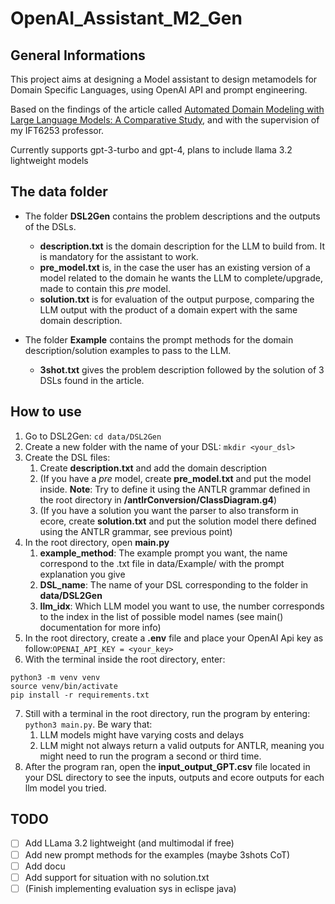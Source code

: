# OpenAI_Assistant_M2_Gen

## General Informations
This project aims at designing a Model assistant to design metamodels for Domain Specific Languages, using OpenAI API and prompt engineering.

Based on the findings of the article called [Automated Domain Modeling with Large Language Models: A Comparative Study](https://ieeexplore.ieee.org/stamp/stamp.jsp?arnumber=10344012), and with the supervision of my IFT6253 professor.

Currently supports gpt-3-turbo and gpt-4, plans to include llama 3.2 lightweight models

## The data folder
- The folder **DSL2Gen** contains the problem descriptions and the outputs of the DSLs. 
    - **description.txt** is the domain description for the LLM to build from. It is mandatory for the assistant to work.
    - **pre_model.txt** is, in the case the user has an existing version of a model related to the domain he wants the LLM to complete/upgrade, made to contain this *pre* model.
    - **solution.txt** is for evaluation of the output purpose, comparing the LLM output with the product of a domain expert with the same domain description.

- The folder **Example** contains the prompt methods for the domain description/solution examples to pass to the LLM.
    - **3shot.txt** gives the problem description followed by the solution of 3 DSLs found in the article.

## How to use

1. Go to DSL2Gen: `cd data/DSL2Gen`
2. Create a new folder with the name of your DSL: `mkdir <your_dsl>`
3. Create the DSL files:
    1. Create **description.txt** and add the domain description
    2. (If you have a *pre* model, create **pre_model.txt** and put the model inside. **Note**: Try to define it using the ANTLR grammar defined in the root directory in **/antlrConversion/ClassDiagram.g4**)
    3. (If you have a solution you want the parser to also transform in ecore, create **solution.txt** and put the solution model there defined using the ANTLR grammar, see previous point)
4. In the root directory, open **main.py**
    1. **example_method**: The example prompt you want, the name correspond to the .txt file in data/Example/ with the prompt explanation you give
    2. **DSL_name**: The name of your DSL corresponding to the folder in **data/DSL2Gen**
    3. **llm_idx**: Which LLM model you want to use, the number corresponds to the index in the list of possible model names (see main() documentation for more info)
5. In the root directory, create a **.env** file and place your OpenAI Api key as follow:`OPENAI_API_KEY = <your_key>`
6. With the terminal inside the root directory, enter:
```
python3 -m venv venv
source venv/bin/activate
pip install -r requirements.txt
```
7. Still with a terminal in the root directory, run the program by entering: `python3 main.py`. Be wary that:
    1. LLM models might have varying costs and delays
    2. LLM might not always return a valid outputs for ANTLR, meaning you might need to run the program a second or third time.
7. After the program ran, open the **input_output_GPT.csv** file located in your DSL directory to see the inputs, outputs and ecore outputs for each llm model you tried.

## TODO
- [ ] Add LLama 3.2 lightweight (and multimodal if free)
- [ ] Add new prompt methods for the examples (maybe 3shots CoT)
- [ ] Add docu
- [ ] Add support for situation with no solution.txt
- [ ] (Finish implementing evaluation sys in eclispe java)
